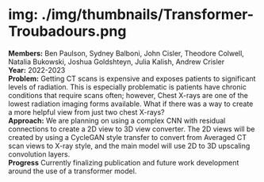 # img: ./img/thumbnails/Transformer-Troubadours.png

**Members:** Ben Paulson, Sydney Balboni, John Cisler, Theodore Colwell, Natalia Bukowski, Joshua Goldshteyn, Julia Kalish, Andrew Crisler<br/>
**Year:** 2022-2023<br/>
**Problem:​** Getting CT scans is expensive and exposes patients to significant levels of radiation​. This is especially problematic is patients have chronic conditions that require scans often​; however, Chest X-rays are one of the lowest radiation imaging forms available​. What if there was a way to create a more helpful view from just two chest X-rays?​<br/>
**Approach:​** We are planning on using a complex CNN with residual connections to create a 2D view to 3D view converter​. The 2D views will be created by using a CycleGAN style transfer to convert from Averaged CT scan views to X-ray style, and the main model will use 2D to 3D upscaling convolution layers​.<br/>
**Progress​** Currently finalizing publication and future work development around the use of a transformer model.<br/>
​